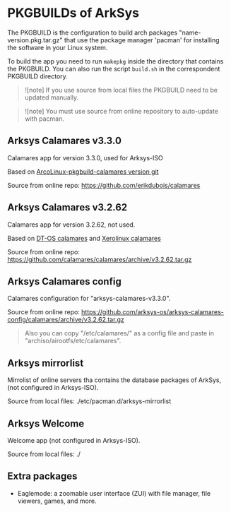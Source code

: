 # PKGBUILDs of ArkSys

The PKGBUILD is the configuration to build arch packages "name-version.pkg.tar.gz" that use the package manager 'pacman' for installing the software in your Linux system.

To build the app you need to run `makepkg` inside the directory that contains the PKGBUILD. You can also run the script `build.sh` in the correspondent PKGBUILD directory.

> ![note] If you use source from local files the PKGBUILD need to be updated manually.

> ![note] You must use source from online repository to auto-update with pacman.

## Arksys Calamares v3.3.0
Calamares app for version 3.3.0, used for Arksys-ISO

Based on [ArcoLinux-pkgbuild-calamares version git](https://github.com/arcolinux/arcolinux-pkgbuild-calamares/tree/master/arco-calamares-git)

Source from online repo: https://github.com/erikdubois/calamares

## Arksys Calamares v3.2.62
Calamares app for version 3.2.62, not used.

Based on [DT-OS calamares](https://gitlab.com/dtos/dtos-pkgbuild/-/tree/main/x86_64/calamares) and [Xerolinux calamares](https://github.com/xerolinux/calamares-app/blob/main/PKGBUILD)

Source from online repo: https://github.com/calamares/calamares/archive/v3.2.62.tar.gz

## Arksys Calamares config
Calamares configuration for "arksys-calamares-v3.3.0".

Source from online repo: https://github.com/arksys-os/arksys-calamares-config/calamares/archive/v3.2.62.tar.gz

> Also you can copy "/etc/calamares/" as a config file and paste in "archiso/airootfs/etc/calamares".

## Arksys mirrorlist
Mirrolist of online servers tha contains the database packages of ArkSys, (not configured in Arksys-ISO).

Source from local files: ./etc/pacman.d/arksys-mirrorlist

## Arksys Welcome
Welcome app (not configured in Arksys-ISO).

Source from local files: ./

## Extra packages

- Eaglemode: a zoomable user interface (ZUI) with file manager, file viewers, games, and more.
